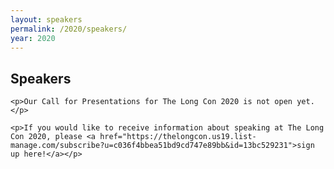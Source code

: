 ```yaml
---
layout: speakers
permalink: /2020/speakers/
year: 2020
---
```


<div class="row marketing">
  <div class="col-lg-12">
    <h2>Speakers</h2>

    <p>Our Call for Presentations for The Long Con 2020 is not open yet.</p>

    <p>If you would like to receive information about speaking at The Long Con 2020, please <a href="https://thelongcon.us19.list-manage.com/subscribe?u=c036f4bbea51bd9cd747e89bb&id=13bc529231">sign up here!</a></p>
  </div>
</div>
